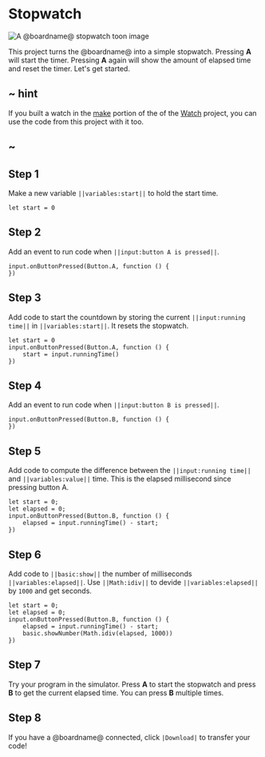 # Stopwatch

![A @boardname@ stopwatch toon image](/static/mb/projects/stopwatch.png)

This project turns the @boardname@ into a simple stopwatch. Pressing **A** will start the timer. Pressing **A** again will show the amount of elapsed time and reset the timer. Let's get started.

## ~ hint

If you built a watch in the [make](/projects/watch/make) portion of the of the [Watch](/projects/watch) project, you can use the code from this project with it too.

## ~

## Step 1

Make a new variable ``||variables:start||`` to hold the start time.

```blocks
let start = 0
```

## Step 2

Add an event to run code when ``||input:button A is pressed||``.

```blocks
input.onButtonPressed(Button.A, function () {
})
```

## Step 3

Add code to start the countdown by storing the current ``||input:running time||``
in ``||variables:start||``. It resets the stopwatch.

```blocks
let start = 0
input.onButtonPressed(Button.A, function () {
    start = input.runningTime()
})
```

## Step 4

Add an event to run code when ``||input:button B is pressed||``.

```blocks
input.onButtonPressed(Button.B, function () {
})
```

## Step 5

Add code to compute the difference between the ``||input:running time||`` 
and ``||variables:value||`` time. This is the elapsed millisecond since pressing button A.

```blocks
let start = 0;
let elapsed = 0;
input.onButtonPressed(Button.B, function () {
    elapsed = input.runningTime() - start;
})
```

## Step 6

Add code to ``||basic:show||`` the number of milliseconds ``||variables:elapsed||``. 
Use ``||Math:idiv||`` to devide ``||variables:elapsed||`` by ``1000`` and get seconds.

```blocks
let start = 0;
let elapsed = 0;
input.onButtonPressed(Button.B, function () {
    elapsed = input.runningTime() - start;
    basic.showNumber(Math.idiv(elapsed, 1000))
})
```

## Step 7

Try your program in the simulator. Press **A** to start the stopwatch and press **B** to get the current elapsed time. You can press **B** multiple times.

## Step 8

If you have a @boardname@ connected, click ``|Download|`` to transfer your code!
